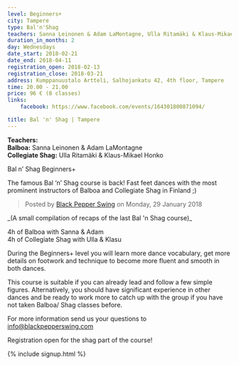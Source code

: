```yaml
---
level: Beginners+
city: Tampere
type: Bal'n'Shag
teachers: Sanna Leinonen & Adam LaMontagne, Ulla Ritamäki & Klaus-Mikael Honko
duration_in_months: 2
day: Wednesdays
date_start: 2018-02-21
date_end: 2018-04-11
registration_open: 2018-02-13
registration_close: 2018-03-21
address: Kumppanuustalo Artteli, Salhojankatu 42, 4th floor, Tampere
time: 20.00 - 21.00
price: 96 € (8 classes)
links:
    facebook: https://www.facebook.com/events/164301800871094/

title: Bal 'n' Shag | Tampere
---
```


**Teachers:**  
**Balboa:** Sanna Leinonen & Adam LaMontagne  
**Collegiate Shag:** Ulla Ritamäki & Klaus-Mikael Honko

Bal n’ Shag Beginners+

The famous Bal ‘n’ Shag course is back! Fast feet dances with the most prominent instructors of Balboa and Collegiate Shag in Finland ;) 

<div class="fb-video" data-href="https://www.facebook.com/blackpepperswing/videos/471725919906788/" data-width="640" data-show-text="false"><blockquote cite="https://www.facebook.com/blackpepperswing/videos/471725919906788/" class="fb-xfbml-parse-ignore"><a href="https://www.facebook.com/blackpepperswing/videos/471725919906788/"></a><p></p>Posted by <a href="https://www.facebook.com/blackpepperswing/">Black Pepper Swing</a> on Monday, 29 January 2018</blockquote></div>
_(A small compilation of recaps of the last Bal 'n Shag course)_


4h of Balboa with Sanna & Adam  
4h of Collegiate Shag with Ulla & Klasu

During the Beginners+ level you will learn more dance vocabulary, get more details on footwork and technique to become more fluent and smooth in both dances.

This course is suitable if you can already lead and follow a few simple figures. Alternatively, you should have significant experience in other dances and be ready to work more to catch up with the group if you have not taken Balboa/ Shag classes before.

For more information send us your questions to info@blackpepperswing.com

Registration open for the shag part of the course!

{% include signup.html %}

